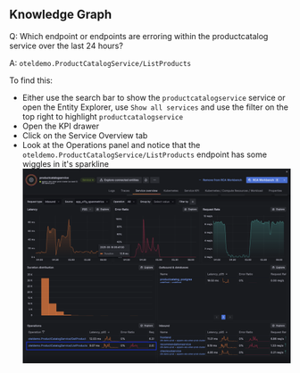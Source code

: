 ## Knowledge Graph
Q: Which endpoint or endpoints are erroring within the productcatalog service over the last 24 hours?

A: `oteldemo.ProductCatalogService/ListProducts`

To find this:
- Either use the search bar to show the `productcatalogservice` service or open the Entity Explorer, use `Show all services` and use the filter on the top right to highlight `productcatalogservice`
- Open the KPI drawer
- Click on the Service Overview tab
- Look at the Operations panel and notice that the `oteldemo.ProductCatalogService/ListProducts` endpoint has some wiggles in it's sparkline
![allentities](/images/breakout_2/2.4-asserts.png)
